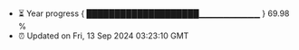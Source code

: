- ⏳ Year progress { ████████████████████▁▁▁▁▁▁▁▁▁▁ } 69.98 %
- ⏰ Updated on Fri, 13 Sep 2024 03:23:10 GMT

